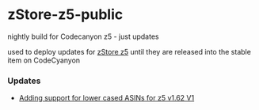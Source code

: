 # zStore-z5-public
nightly build for Codecanyon z5 - just updates

used to deploy updates for [zStore z5](https://codecanyon.net/item/zstore-z5-an-amazon-affiliate-store-pa-api-50/25922480) until they are released into the stable item on CodeCyanyon

### Updates

- [Adding support for lower cased ASINs for z5 v1.62 V1](case-insensitive-item-URLs-1.62.1.md)
